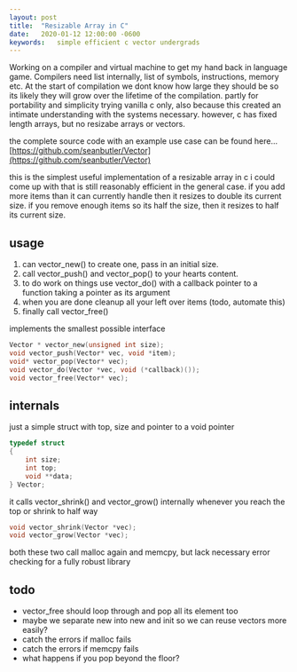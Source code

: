 ```yaml
---
layout: post
title:  "Resizable Array in C"
date:   2020-01-12 12:00:00 -0600
keywords:   simple efficient c vector undergrads
---
```


Working on a compiler and virtual machine to get my hand back in language game. Compilers need list internally, list of symbols, instructions, memory etc. At the start of compilation we dont know how large they should be so its likely they will grow over the lifetime of the compilation. partly for portability and simplicity trying vanilla c only, also because this created an intimate understanding with the systems necessary. however, c has fixed length arrays, but no resizabe arrays or vectors.

the complete source code with an example use case can be found here... [https://github.com/seanbutler/Vector](https://github.com/seanbutler/Vector)

this is the simplest useful implementation of a resizable array in c i could come up with that is still reasonably efficient in the general case. if you add more items than it can currently handle then it resizes to double its current size. if you remove enough items so its half the size, then it resizes to half its current size.

## usage

 1. can vector_new() to create one, pass in an initial size.
 1. call vector_push() and vector_pop() to your hearts content.
 1. to do work on things use vector_do() with a callback pointer to a function taking a pointer as its argument
 1. when you are done cleanup all your left over items (todo, automate this)
 1. finally call vector_free()

implements the smallest possible interface

~~~ c
Vector * vector_new(unsigned int size);
void vector_push(Vector* vec, void *item);
void* vector_pop(Vector* vec);
void vector_do(Vector *vec, void (*callback)());
void vector_free(Vector* vec);
~~~


## internals

just a simple struct with top, size and pointer to a void pointer 

~~~ c
typedef struct
{
    int size;
    int top;
    void **data;
} Vector;
~~~

it calls vector_shrink() and vector_grow() internally whenever you reach the top or shrink to half way
 
~~~ c
void vector_shrink(Vector *vec);
void vector_grow(Vector *vec);
~~~

both these two call malloc again and memcpy, but lack necessary error checking for a fully robust library

## todo
 
 - vector_free should loop through and pop all its element too
 - maybe we separate new into new and init so we can reuse vectors more easily?
 - catch the errors if malloc fails
 - catch the errors if memcpy fails
 - what happens if you pop beyond the floor?
 
 
 